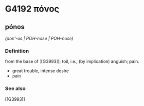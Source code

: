 # G4192 πόνος

## pónos

_(pon'-os | POH-nose | POH-nose)_

### Definition

from the base of [[G3993]]; toil, i.e., (by implication) anguish; pain.

- great trouble, intense desire
- pain

### See also

[[G3993]]

